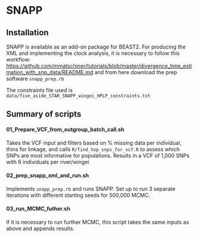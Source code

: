 # SNAPP

## Installation
SNAPP is available as an add-on package for BEAST2. For producing the XML and implementing the clock analysis, it is necessary to follow this workflow: https://github.com/mmatschiner/tutorials/blob/master/divergence_time_estimation_with_snp_data/README.md and from here download the prep software `snapp_prep.rb`

The constraints file used is `data/five_aside_STAR_SNAPP_wingei_HPLP_constraints.txt`

## Summary of scripts
#### 01_Prepare_VCF_from_outgroup_batch_call.sh
Takes the VCF input and filters based on % missing data per individual, thins for linkage, and calls `R/find_top_snps_for_vcf.R` to assess which SNPs are most informative for populations. Results in a VCF of 1,000 SNPs with 6 individuals per river/wingei

#### 02_prep_snapp_xml_and_run.sh
Implements `snapp_prep.rb` and runs SNAPP. Set up to run 3 separate iterations with different starting seeds for 500,000 MCMC.

#### 03_run_MCMC_futher.sh
If it is necessary to run further MCMC, this script takes the same inputs as above and appends results.
